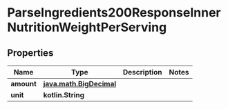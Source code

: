 
# ParseIngredients200ResponseInnerNutritionWeightPerServing

## Properties
| Name | Type | Description | Notes |
| ------------ | ------------- | ------------- | ------------- |
| **amount** | [**java.math.BigDecimal**](java.math.BigDecimal.md) |  |  |
| **unit** | **kotlin.String** |  |  |



